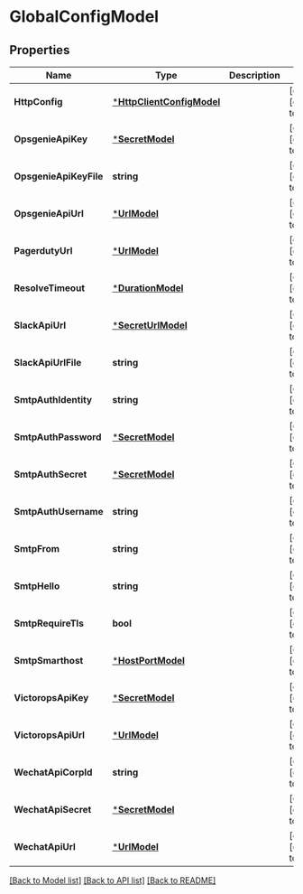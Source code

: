 # GlobalConfigModel

## Properties
Name | Type | Description | Notes
------------ | ------------- | ------------- | -------------
**HttpConfig** | [***HttpClientConfigModel**](HTTPClientConfig.md) |  | [optional] [default to null]
**OpsgenieApiKey** | [***SecretModel**](Secret.md) |  | [optional] [default to null]
**OpsgenieApiKeyFile** | **string** |  | [optional] [default to null]
**OpsgenieApiUrl** | [***UrlModel**](URL.md) |  | [optional] [default to null]
**PagerdutyUrl** | [***UrlModel**](URL.md) |  | [optional] [default to null]
**ResolveTimeout** | [***DurationModel**](Duration.md) |  | [optional] [default to null]
**SlackApiUrl** | [***SecretUrlModel**](SecretURL.md) |  | [optional] [default to null]
**SlackApiUrlFile** | **string** |  | [optional] [default to null]
**SmtpAuthIdentity** | **string** |  | [optional] [default to null]
**SmtpAuthPassword** | [***SecretModel**](Secret.md) |  | [optional] [default to null]
**SmtpAuthSecret** | [***SecretModel**](Secret.md) |  | [optional] [default to null]
**SmtpAuthUsername** | **string** |  | [optional] [default to null]
**SmtpFrom** | **string** |  | [optional] [default to null]
**SmtpHello** | **string** |  | [optional] [default to null]
**SmtpRequireTls** | **bool** |  | [optional] [default to null]
**SmtpSmarthost** | [***HostPortModel**](HostPort.md) |  | [optional] [default to null]
**VictoropsApiKey** | [***SecretModel**](Secret.md) |  | [optional] [default to null]
**VictoropsApiUrl** | [***UrlModel**](URL.md) |  | [optional] [default to null]
**WechatApiCorpId** | **string** |  | [optional] [default to null]
**WechatApiSecret** | [***SecretModel**](Secret.md) |  | [optional] [default to null]
**WechatApiUrl** | [***UrlModel**](URL.md) |  | [optional] [default to null]

[[Back to Model list]](../README.md#documentation-for-models) [[Back to API list]](../README.md#documentation-for-api-endpoints) [[Back to README]](../README.md)


